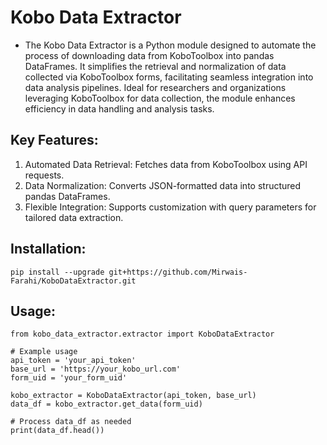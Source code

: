 # Kobo Data Extractor
- The Kobo Data Extractor is a Python module designed to automate the process of downloading data from KoboToolbox into pandas DataFrames. It simplifies the retrieval and normalization of data collected via KoboToolbox forms, facilitating seamless integration into data analysis pipelines. Ideal for researchers and organizations leveraging KoboToolbox for data collection, the module enhances efficiency in data handling and analysis tasks.

## Key Features:
1. Automated Data Retrieval: Fetches data from KoboToolbox using API requests.
2. Data Normalization: Converts JSON-formatted data into structured pandas DataFrames.
3. Flexible Integration: Supports customization with query parameters for tailored data extraction.

## Installation:
```
pip install --upgrade git+https://github.com/Mirwais-Farahi/KoboDataExtractor.git
```
## Usage:
```
from kobo_data_extractor.extractor import KoboDataExtractor

# Example usage
api_token = 'your_api_token'
base_url = 'https://your_kobo_url.com'
form_uid = 'your_form_uid'

kobo_extractor = KoboDataExtractor(api_token, base_url)
data_df = kobo_extractor.get_data(form_uid)

# Process data_df as needed
print(data_df.head())
```
